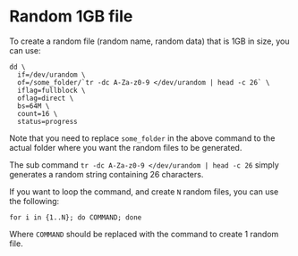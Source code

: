 # Random 1GB file

To create a random file (random name, random data) that is 1GB in size, you can use:

```
dd \
  if=/dev/urandom \
  of=/some_folder/`tr -dc A-Za-z0-9 </dev/urandom | head -c 26` \
  iflag=fullblock \
  oflag=direct \
  bs=64M \
  count=16 \
  status=progress
```

Note that you need to replace `some_folder` in the above command to the actual folder where you want the random files to be generated.

The sub command `tr -dc A-Za-z0-9 </dev/urandom | head -c 26` simply generates a random string containing 26 characters.

If you want to loop the command, and create `N` random files, you can use the following:

```
for i in {1..N}; do COMMAND; done
```

Where `COMMAND` should be replaced with the command to create 1 random file.
